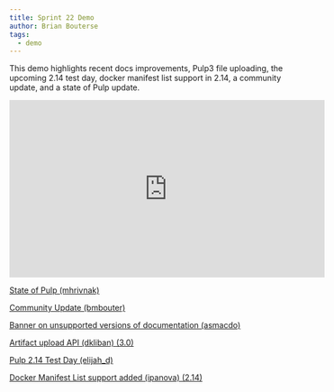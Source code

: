 ```yaml
---
title: Sprint 22 Demo
author: Brian Bouterse
tags:
  - demo
---
```

This demo highlights recent docs improvements, Pulp3 file uploading, the
upcoming 2.14 test day, docker manifest list support in 2.14, a community
update, and a state of Pulp update.

<iframe width="560" height="315" src="https://www.youtube.com/embed/amsvHCnoNQc" frameborder="0" allowfullscreen></iframe>

[State of Pulp (mhrivnak)](http://www.youtube.com/watch?v=amsvHCnoNQc&t=0m41s)

[Community Update (bmbouter)](http://www.youtube.com/watch?v=amsvHCnoNQc&t=4m20s)

[Banner on unsupported versions of documentation (asmacdo)](http://www.youtube.com/watch?v=amsvHCnoNQc&t=8m34s)

[Artifact upload API (dkliban) (3.0)](http://www.youtube.com/watch?v=amsvHCnoNQc&t=10m41s)

[Pulp 2.14 Test Day (elijah_d)](http://www.youtube.com/watch?v=amsvHCnoNQc&t=13m32s)

[Docker Manifest List support added (ipanova) (2.14)](http://www.youtube.com/watch?v=amsvHCnoNQc&t=16m05s)

